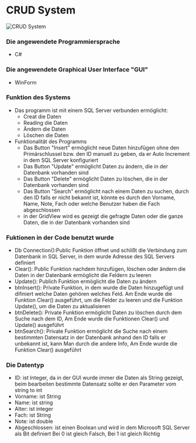 # CRUD System 
![CRUD System](https://user-images.githubusercontent.com/97918228/161865457-5b612509-c6f4-4567-b1df-5b181f048503.png)
### Die angewendete Programmiersprache
  - C#
### Die angewendete Graphical User Interface "GUI"
  - WinForm
### Funktion des Systems
  - Das programm ist mit einem SQL Server verbunden ermöglicht:
    - Creat die Daten
    - Reading die Daten 
    - Ändern die Daten 
    - Löschen die Daten
  - Funktionalität des Programms
    - Das Button "Insert" ermöglicht neue Daten hinzufügen ohne den Primärschlussel bzw. den ID manuell zu geben, da er Auto Increment in dem SQL Server konfiguriert
    - Das Button "Update" ermöglicht Daten zu ändern, die in der Datenbank vorhanden sind 
    - Das Button "Delete" ermöglicht Daten zu löschen, die in der Datenbank vorhanden sind 
    - Das Button "Search" ermöglicht nach einem Daten zu suchen, durch den ID falls er nicht bekannt ist, könnte es durch den Vorname, Name, Note, Fach oder welche Benutzer haben die Fach abgeschlossen
    - in der GridView wird es gezeigt die gefragte Daten oder die ganze Daten, die in der Datenbank vorhanden sind  
 ### Fuktionen in der Code benutzt wurde
  - Db Connection():Public Funktion öffnet und schlißt die Verbindung zum Datenbank in SQL Server, in dem wurde Adresse des SQL Servers definiert
  - Clear(): Public Funktion nachdem hinzufügen, löschen oder ändern die Daten in der Datenbank ermöglicht die Feldern zu leeren
  - Update(): Publich Funktion ermöglicht die Daten zu ändern
  - btnInsert(): Private Funktion, in dem wurde die Daten hinzugefügt und difiniert welche Daten gehören welches Feld. Am Ende wurde die Funktion Clear() ausgeführt, um die Felder zu leeren und die Funktion Update(), um die Daten zu aktualisieren
  - btnDelete(): Private Funktion ermöglicht Daten zu löschen durch dem Suche nach dem ID, Am Ende wurde die Funktionen Clear() und Update() ausgeführt
  - btnSearch(): Private Funktion ermöglicht die Suche nach einem bestimmten Datensatz in der Datenbank anhand den ID falls er unbekannt ist, kann Man durch die andere Info, Am Ende wurde die Funktion Clear() ausgeführt
### Die Datentyp
  - ID: ist Integer, da in der GUI wurde immer die Daten als String gezeigt, beim bearbeiten bestimmte Datensatz sollte er den Parameter vom string to int 
  - Vorname: ist String
  - Name: ist string
  - Alter: ist integer
  - Fach: ist String
  - Note: ist double
  - Abgeschlossen: ist einen Boolean und wird in dem Microsoft SQL Server als Bit definiert Bei 0 ist gleich Falsch, Bei 1 ist gleich Richtig  
      


